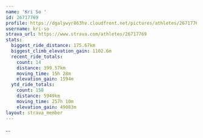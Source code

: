 ```yaml
---
name: 'Kri So '
id: 26717769
profile: https://dgalywyr863hv.cloudfront.net/pictures/athletes/26717769/7761026/14/large.jpg
username: kri-so
strava_url: https://www.strava.com/athletes/26717769
stats:
  biggest_ride_distance: 175.67km
  biggest_climb_elevation_gain: 1102.6m
  recent_ride_totals:
    count: 14
    distance: 399.57km
    moving_time: 15h 28m
    elevation_gain: 1594m
  ytd_ride_totals:
    count: 158
    distance: 5949km
    moving_time: 257h 10m
    elevation_gain: 49083m
layout: strava_member
--- 
```

...
